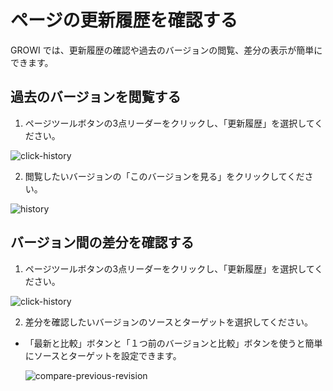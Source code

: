 # ページの更新履歴を確認する

GROWI では、更新履歴の確認や過去のバージョンの閲覧、差分の表示が簡単にできます。

## 過去のバージョンを閲覧する

1. ページツールボタンの3点リーダーをクリックし、「更新履歴」を選択してください。

  <img  :src="$withBase('/assets/images/ja/click-history.png')" alt="click-history">

2. 閲覧したいバージョンの「このバージョンを見る」をクリックしてください。

  <img  :src="$withBase('/assets/images/ja/history.png')" alt="history">

## バージョン間の差分を確認する

1. ページツールボタンの3点リーダーをクリックし、「更新履歴」を選択してください。

  <img  :src="$withBase('/assets/images/ja/click-history.png')" alt="click-history">

2. 差分を確認したいバージョンのソースとターゲットを選択してください。

- 「最新と比較」ボタンと「１つ前のバージョンと比較」ボタンを使うと簡単にソースとターゲットを設定できます。

  <img  :src="$withBase('/assets/images/ja/compare-previous-revision.png')" alt="compare-previous-revision">
